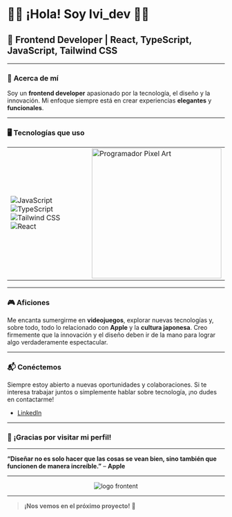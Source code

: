 # 👨‍💻 **¡Hola! Soy Ivi_dev** 👨‍💻

## 🌟 **Frontend Developer | React, TypeScript, JavaScript, Tailwind CSS**

---

### 🚀 **Acerca de mí**

Soy un **frontend developer** apasionado por la tecnología, el diseño y la innovación. Mi enfoque siempre está en crear experiencias **elegantes** y **funcionales**. 

---

### 🖥️ **Tecnologías que uso**

<table>
  <tr>
    <td>
      <img src="https://img.shields.io/badge/-JavaScript-F7DF1E?style=flat&logo=javascript&logoColor=black" alt="JavaScript" style="margin-right: 10px;"/>
      <img src="https://img.shields.io/badge/-TypeScript-3178C6?style=flat&logo=typescript&logoColor=white" alt="TypeScript" style="margin-right: 10px;"/>
      <img src="https://img.shields.io/badge/-TailwindCSS-06B6D4?style=flat&logo=tailwindcss&logoColor=white" alt="Tailwind CSS" style="margin-right: 10px;"/>
      <img src="https://img.shields.io/badge/-React-61DAFB?style=flat&logo=react&logoColor=black" alt="React" />
    </td>
    <td>
      <img src="https://soranews24.com/wp-content/uploads/sites/3/2014/12/pixel-art-11.gif?w=500" alt="Programador Pixel Art" width="300" />
    </td>
  </tr>
</table>

---

### 🎮 **Aficiones**

Me encanta sumergirme en **videojuegos**, explorar nuevas tecnologías y, sobre todo, todo lo relacionado con **Apple** y la **cultura japonesa**. Creo firmemente que la innovación y el diseño deben ir de la mano para lograr algo verdaderamente espectacular.

---

### 📬 **Conéctemos**

Siempre estoy abierto a nuevas oportunidades y colaboraciones. Si te interesa trabajar juntos o simplemente hablar sobre tecnología, ¡no dudes en contactarme!

- [LinkedIn](https://www.linkedin.com/in/ivimendieta/)

---

### 🌟 **¡Gracias por visitar mi perfil!**

---

**“Diseñar no es solo hacer que las cosas se vean bien, sino también que funcionen de manera increíble.”** – **Apple**

---

<div align="center">
  <img src="https://img.shields.io/badge/Frontend_Developer-61DAFB?style=flat&logo=react&logoColor=black" alt="logo frontent" />
</div>

---

> **¡Nos vemos en el próximo proyecto!** 👋
